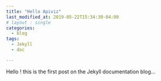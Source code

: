 ```yaml
---
title: "Hello Apiviz"
last_modified_at: 2019-05-22T15:34:30-04:00
# layout : single
categories:
  - blog
tags:
  - Jekyll
  - doc

---
```


Hello ! this is the first post on the Jekyll documentation blog...